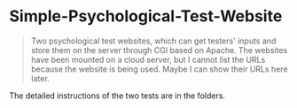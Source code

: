 # Simple-Psychological-Test-Website
> Two psychological test websites, which can get testers' inputs and store them on the server through CGI based on Apache. The websites have been mounted on a cloud server, but I cannot list the URLs because the website is being used. Maybe I can show their URLs here later.

The detailed instructions of the two tests are in the folders.
